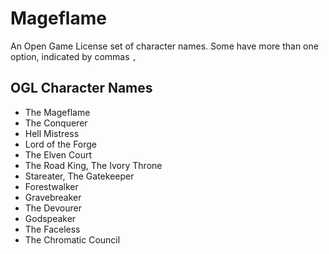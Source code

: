 # Mageflame
An Open Game License set of character names.
Some have more than one option, indicated by commas `,`

## OGL Character Names

* The Mageflame
* The Conquerer
* Hell Mistress
* Lord of the Forge
* The Elven Court
* The Road King, The Ivory Throne
* Stareater, The Gatekeeper
* Forestwalker
* Gravebreaker
* The Devourer
* Godspeaker
* The Faceless
* The Chromatic Council
